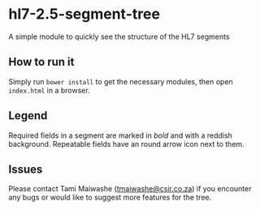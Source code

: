 # hl7-2.5-segment-tree
A simple module to quickly see the structure of the HL7 segments

## How to run it
Simply run `bower install` to get the necessary modules, then open `index.html` in a browser.

## Legend
Required fields in a segment are marked in *bold* and with a reddish background.
Repeatable fields have an round arrow icon next to them.

## Issues
Please contact Tami Maiwashe (tmaiwashe@csir.co.za) if you encounter any bugs or would like to suggest more features for the tree.
